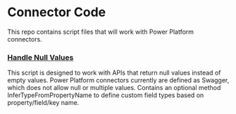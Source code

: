 # Connector Code
This repo contains script files that will work with Power Platform connectors.

### [Handle Null Values](https://github.com/troystaylor/Connector-Code/blob/main/HandleNullValues.csx)
This script is designed to work with APIs that return null values instead of empty values. Power Platform connectors currently are defined as Swagger, which does not allow null or multiple values. Contains an optional method InferTypeFromPropertyName to define custom field types based on property/field/key name.
